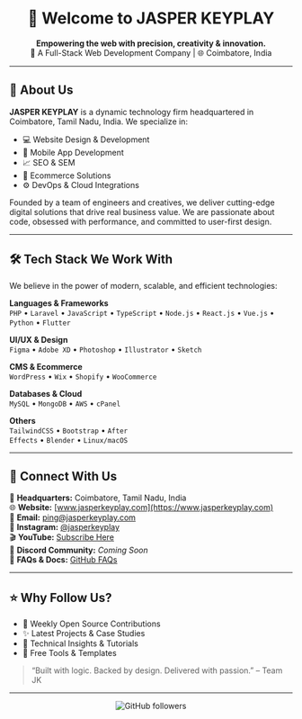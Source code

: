 <h1 align="center">
  👋 Welcome to JASPER KEYPLAY
</h1>

<p align="center">
  <strong>Empowering the web with precision, creativity & innovation.</strong><br/>
  🚀 A Full-Stack Web Development Company | 🌐 Coimbatore, India
</p>

---

## 🧭 About Us

**JASPER KEYPLAY** is a dynamic technology firm headquartered in Coimbatore, Tamil Nadu, India. We specialize in:
- 💻 Website Design & Development
- 📱 Mobile App Development
- 📈 SEO & SEM
- 🛒 Ecommerce Solutions
- ⚙️ DevOps & Cloud Integrations

Founded by a team of engineers and creatives, we deliver cutting-edge digital solutions that drive real business value. We are passionate about code, obsessed with performance, and committed to user-first design.

---

## 🛠️ Tech Stack We Work With

We believe in the power of modern, scalable, and efficient technologies:

<div align="left">
  
**Languages & Frameworks**  
<code>PHP</code> • <code>Laravel</code> • <code>JavaScript</code> • <code>TypeScript</code> • <code>Node.js</code> • <code>React.js</code> • <code>Vue.js</code> • <code>Python</code> • <code>Flutter</code>

**UI/UX & Design**  
<code>Figma</code> • <code>Adobe XD</code> • <code>Photoshop</code> • <code>Illustrator</code> • <code>Sketch</code>

**CMS & Ecommerce**  
<code>WordPress</code> • <code>Wix</code> • <code>Shopify</code> • <code>WooCommerce</code>

**Databases & Cloud**  
<code>MySQL</code> • <code>MongoDB</code> • <code>AWS</code> • <code>cPanel</code>

**Others**  
<code>TailwindCSS</code> • <code>Bootstrap</code> • <code>After Effects</code> • <code>Blender</code> • <code>Linux/macOS</code>

</div>

---

## 📡 Connect With Us

📍 **Headquarters:** Coimbatore, Tamil Nadu, India  
🌐 **Website:** [www.jasperkeyplay.com](https://www.jasperkeyplay.com)  
📧 **Email:** [ping@jasperkeyplay.com](mailto:ping@jasperkeyplay.com)  
📱 **Instagram:** [@jasperkeyplay](https://instagram.com/jasperkeyplay)  
🎬 **YouTube:** [Subscribe Here](https://www.youtube.com/)  
💬 **Discord Community:** _Coming Soon_  
📘 **FAQs & Docs:** [GitHub FAQs](https://github.com/JASPERKEYPLAY/faqs)

---

## ⭐ Why Follow Us?

- 🔄 Weekly Open Source Contributions
- ✨ Latest Projects & Case Studies
- 🧠 Technical Insights & Tutorials
- 🎁 Free Tools & Templates

> “Built with logic. Backed by design. Delivered with passion.” – Team JK

---

<div align="center">
  <img src="https://img.shields.io/github/followers/JASPERKEYPLAY?label=Follow%20Us&style=social" alt="GitHub followers" />
</div>
